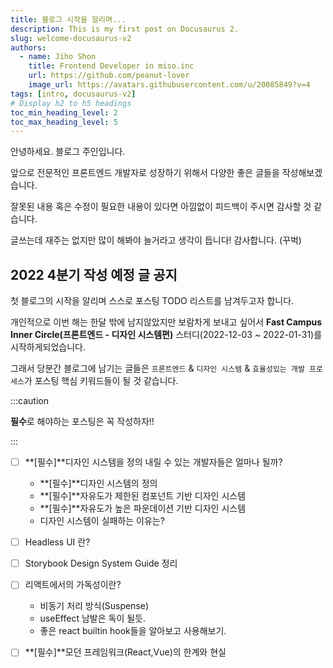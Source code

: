 ```yaml
---
title: 블로그 시작을 알리며...
description: This is my first post on Docusaurus 2.
slug: welcome-docusaurus-v2
authors:
  - name: Jiho Shon
    title: Frontend Developer in miso.inc
    url: https://github.com/peanut-lover
    image_url: https://avatars.githubusercontent.com/u/20085849?v=4
tags: [intro, docusaurus-v2]
# Display h2 to h5 headings
toc_min_heading_level: 2
toc_max_heading_level: 5
---
```


안녕하세요. 블로그 주인입니다.

앞으로 전문적인 프론트엔드 개발자로 성장하기 위해서
다양한 좋은 글들을 작성해보겠습니다.

잘못된 내용 혹은 수정이 필요한 내용이 있다면 아낌없이 피드백이 주시면 감사할 것 같습니다.

글쓰는데 재주는 없지만 많이 해봐야 늘거라고 생각이 듭니다! 감사합니다. (꾸벅)

<!--truncate-->

## 2022 4분기 작성 예정 글 공지

첫 블로그의 시작을 알리며 스스로 포스팅 TODO 리스트를 남겨두고자 합니다.

개인적으로 이번 해는 한달 밖에 남지않았지만 보람차게 보내고 싶어서 **Fast Campus Inner Circle(프론트엔드 - 디자인 시스템편)** 스터디(2022-12-03 ~ 2022-01-31)를 시작하게되었습니다.

그래서 당분간 블로그에 남기는 글들은 `프론트엔드` & `디자인 시스템` & `효율성있는 개발 프로세스`가 포스팅 핵심 키워드들이 될 것 같습니다.

:::caution

**필수**로 해야하는 포스팅은 꼭 작성하자!!

:::

- [ ] **[필수]**디자인 시스템을 정의 내릴 수 있는 개발자들은 얼마나 될까?

  - **[필수]**디자인 시스템의 정의
  - **[필수]**자유도가 제한된 컴포넌트 기반 디자인 시스템
  - **[필수]**자유도가 높은 파운데이션 기반 디자인 시스템
  - 디자인 시스템이 실패하는 이유는?

- [ ] Headless UI 란?

- [ ] Storybook Design System Guide 정리

- [ ] 리액트에서의 가독성이란?

  - 비동기 처리 방식(Suspense)
  - useEffect 남발은 독이 될듯.
  - 좋은 react builtin hook들을 알아보고 사용해보기.

- [ ] **[필수]**모던 프레임워크(React,Vue)의 한계와 현실
